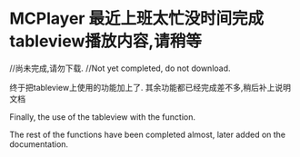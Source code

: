 # MCPlayer 最近上班太忙没时间完成tableview播放内容,请稍等
//尚未完成,请勿下载.
//Not yet completed, do not download.

终于把tableview上使用的功能加上了.
其余功能都已经完成差不多,稍后补上说明文档

Finally, the use of the tableview with the function.

The rest of the functions have been completed almost, later added on the documentation.
